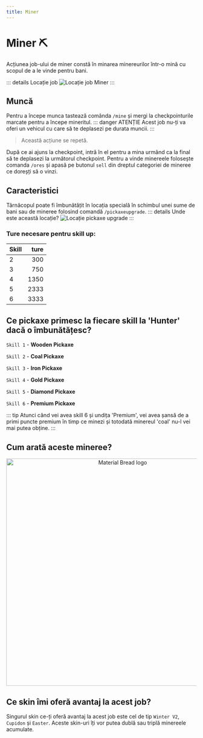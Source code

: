 ```yaml
---
title: Miner
---
```


# Miner ⛏️

Acțiunea job-ului de miner constă în minarea minereurilor  într-o mină cu scopul de a le vinde pentru bani.

::: details Locație job
![Locație job Miner](https://i.imgur.com/TPGCLmm.png "Locație job Miner")
:::
## Muncă
Pentru a începe munca tastează comânda `/mine` și mergi la checkpointurile marcate pentru a începe mineritul.
::: danger ATENȚIE
Acest job nu-ți va oferi un vehicul cu care să te deplasezi pe durata muncii.
:::
> Această acțiune se repetă.

 După ce ai ajuns la checkpoint, intră în el pentru a mina urmând ca la final să te deplasezi la următorul checkpoint.
 Pentru a vinde minereele folosește comanda `/ores` și apasă pe butonul `sell` din dreptul categoriei de mineree ce doreșți să o vinzi.


## Caracteristici
Târnăcopul poate fi îmbunătățit în locația specială în schimbul unei sume de bani sau de mineree folosind comandă `/pickaxeupgrade`.
::: details Unde este această locație?
![Locație pickaxe upgrade](https://i.imgur.com/A6GUAx7.png "Locație weapon upgrade")
:::

### Ture necesare pentru skill up:

| Skill         |  ture  |
| ------------- | ----: |
| 2             | 300|
| 3             | 750|
| 4             | 1350|
| 5             | 2333|
| 6             | 3333|

## Ce pickaxe primesc la fiecare skill la 'Hunter' dacă o îmbunătățesc?

`Skill 1` - **Wooden Pickaxe**

`Skill 2` - **Coal Pickaxe**

`Skill 3` - **Iron Pickaxe**

`Skill 4` - **Gold Pickaxe**

`Skill 5` - **Diamond Pickaxe**

`Skill 6` - **Premium Pickaxe**


::: tip 
Atunci când vei avea skill 6 și undița 'Premium', vei avea șansă de a primi puncte premium în timp ce minezi și totodată minereul 'coal' nu-l vei mai putea obține.
:::
## Cum arată aceste mineree?

<p align="center">
    <img width="600" src="https://i.imgur.com/2WxMztr.png" alt="Material Bread logo">
</p>

## Ce skin îmi oferă avantaj la acest job?

Singurul skin ce-ți oferă avantaj la acest job este cel de tip `Winter V2`, `Cupidon` și `Easter`. Aceste skin-uri îți vor putea dublă sau triplă minereele acumulate.
